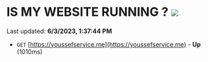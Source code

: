 # IS MY WEBSITE RUNNING ? [![](https://img.shields.io/static/v1?label=Sponsor&message=%E2%9D%A4&logo=GitHub&color=%23fe8e86)](https://github.com/sponsors/<username>)

Last updated: **6/3/2023, 1:37:44 PM**

- `GET` [https://youssefservice.me](https://youssefservice.me) - **Up** (1010ms)

